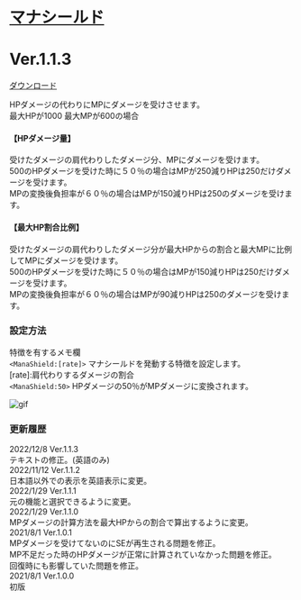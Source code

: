 # [マナシールド](https://raw.githubusercontent.com/nuun888/MZ/master/NUUN_ManaShield.js)
# Ver.1.1.3
[ダウンロード](https://raw.githubusercontent.com/nuun888/MZ/master/NUUN_ManaShield.js)  

HPダメージの代わりにMPにダメージを受けさせます。  
最大HPが1000 最大MPが600の場合  
#### 【HPダメージ量】  
受けたダメージの肩代わりしたダメージ分、MPにダメージを受けます。  
500のHPダメージを受けた時に５０％の場合はMPが250減りHPは250だけダメージを受けます。  
MPの変換後負担率が６０％の場合はMPが150減りHPは250のダメージを受けます。  
#### 【最大HP割合比例】  
受けたダメージの肩代わりしたダメージ分が最大HPからの割合と最大MPに比例してMPにダメージを受けます。  
500のHPダメージを受けた時に５０％の場合はMPが150減りHPは250だけダメージを受けます。  
MPの変換後負担率が６０％の場合はMPが90減りHPは250のダメージを受けます。  

### 設定方法
特徴を有するメモ欄  
`<ManaShield:[rate]>` マナシールドを発動する特徴を設定します。  
[rate]:肩代わりするダメージの割合  
`<ManaShield:50>` HPダメージの50％がMPダメージに変換されます。  

![gif](img/DamagePopUpSimulDisplay1.gif)  

### 更新履歴
2022/12/8 Ver.1.1.3  
テキストの修正。(英語のみ)  
2022/11/12 Ver.1.1.2  
日本語以外での表示を英語表示に変更。  
2022/1/29  Ver.1.1.1  
元の機能と選択できるように変更。  
2022/1/29  Ver.1.1.0  
MPダメージの計算方法を最大HPからの割合で算出するように変更。  
2021/8/1 Ver.1.0.1  
MPダメージを受けてないのにSEが再生される問題を修正。  
MP不足だった時のHPダメージが正常に計算されていなかった問題を修正。  
回復時にも影響していた問題を修正。  
2021/8/1 Ver.1.0.0  
初版  
